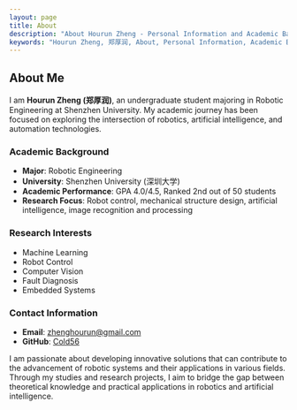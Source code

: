 ```yaml
---
layout: page
title: About
description: "About Hourun Zheng - Personal Information and Academic Background"
keywords: "Hourun Zheng, 郑厚润, About, Personal Information, Academic Background"
---
```


## About Me

I am **Hourun Zheng (郑厚润)**, an undergraduate student majoring in Robotic Engineering at Shenzhen University. My academic journey has been focused on exploring the intersection of robotics, artificial intelligence, and automation technologies.

### Academic Background

- **Major**: Robotic Engineering
- **University**: Shenzhen University (深圳大学)
- **Academic Performance**: GPA 4.0/4.5, Ranked 2nd out of 50 students
- **Research Focus**: Robot control, mechanical structure design, artificial intelligence, image recognition and processing

### Research Interests

- Machine Learning
- Robot Control
- Computer Vision
- Fault Diagnosis
- Embedded Systems

### Contact Information

- **Email**: [zhenghourun@gmail.com](mailto:zhenghourun@gmail.com)
- **GitHub**: [Cold56](https://github.com/Cold56)

I am passionate about developing innovative solutions that can contribute to the advancement of robotic systems and their applications in various fields. Through my studies and research projects, I aim to bridge the gap between theoretical knowledge and practical applications in robotics and artificial intelligence.
